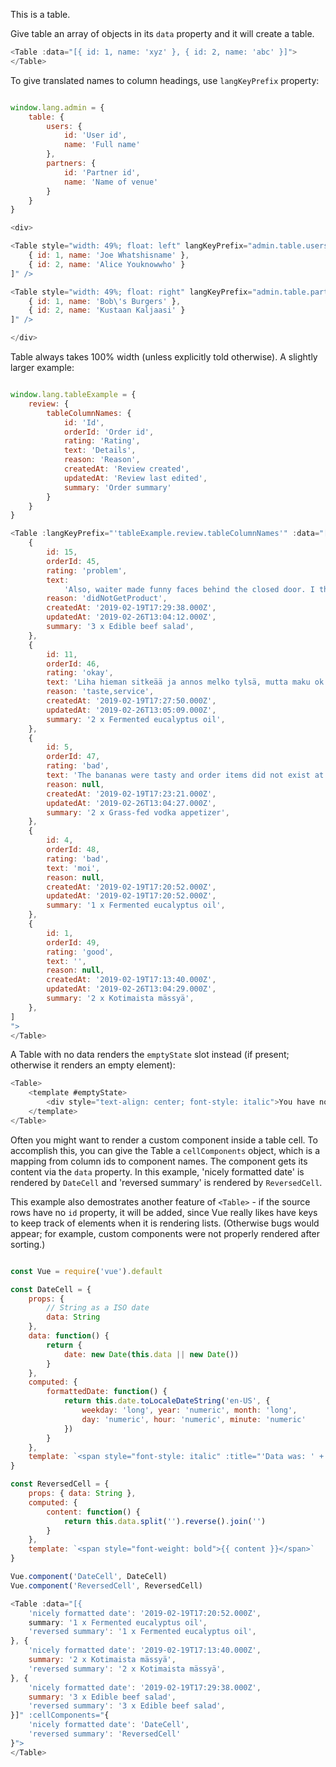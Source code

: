 This is a table.

Give table an array of objects in its `data` property and it will create a table.

```js
<Table :data="[{ id: 1, name: 'xyz' }, { id: 2, name: 'abc' }]">
</Table>
```

To give translated names to column headings, use `langKeyPrefix` property:

```js

window.lang.admin = {
	table: {
		users: {
			id: 'User id',
			name: 'Full name'
		},
		partners: {
			id: 'Partner id',
			name: 'Name of venue'
		}
	}
}

<div>

<Table style="width: 49%; float: left" langKeyPrefix="admin.table.users" :data="[
	{ id: 1, name: 'Joe Whatshisname' },
	{ id: 2, name: 'Alice Youknowwho' }
]" />

<Table style="width: 49%; float: right" langKeyPrefix="admin.table.partners" :data="[
	{ id: 1, name: 'Bob\'s Burgers' },
	{ id: 2, name: 'Kustaan Kaljaasi' }
]" />

</div>

```

Table always takes 100% width (unless explicitly told otherwise). A slightly larger example:

```js

window.lang.tableExample = {
	review: {
		tableColumnNames: {
			id: 'Id',
			orderId: 'Order id',
			rating: 'Rating',
			text: 'Details',
			reason: 'Reason',
			createdAt: 'Review created',
			updatedAt: 'Review last edited',
			summary: 'Order summary'
		}
	}
}

<Table :langKeyPrefix="'tableExample.review.tableColumnNames'" :data="[
	{
		id: 15,
		orderId: 45,
		rating: 'problem',
		text:
			'Also, waiter made funny faces behind the closed door. I think this behavior is highly inappropriate and this is also an example of a slightly longer comment that a user might have.',
		reason: 'didNotGetProduct',
		createdAt: '2019-02-19T17:29:38.000Z',
		updatedAt: '2019-02-26T13:04:12.000Z',
		summary: '3 x Edible beef salad',
	},
	{
		id: 11,
		orderId: 46,
		rating: 'okay',
		text: 'Liha hieman sitkeää ja annos melko tylsä, mutta maku ok ja valtava annos!',
		reason: 'taste,service',
		createdAt: '2019-02-19T17:27:50.000Z',
		updatedAt: '2019-02-26T13:05:09.000Z',
		summary: '2 x Fermented eucalyptus oil',
	},
	{
		id: 5,
		orderId: 47,
		rating: 'bad',
		text: 'The bananas were tasty and order items did not exist at all',
		reason: null,
		createdAt: '2019-02-19T17:23:21.000Z',
		updatedAt: '2019-02-26T13:04:27.000Z',
		summary: '2 x Grass-fed vodka appetizer',
	},
	{
		id: 4,
		orderId: 48,
		rating: 'bad',
		text: 'moi',
		reason: null,
		createdAt: '2019-02-19T17:20:52.000Z',
		updatedAt: '2019-02-19T17:20:52.000Z',
		summary: '1 x Fermented eucalyptus oil',
	},
	{
		id: 1,
		orderId: 49,
		rating: 'good',
		text: '',
		reason: null,
		createdAt: '2019-02-19T17:13:40.000Z',
		updatedAt: '2019-02-26T13:04:29.000Z',
		summary: '2 x Kotimaista mässyä',
	},
]
">
</Table>
```

A Table with no data renders the `emptyState` slot instead (if present; otherwise it renders an
empty element):

```js
<Table>
	<template #emptyState>
		<div style="text-align: center; font-style: italic">You have no data. Go add some!</div>
	</template>
</Table>

```

Often you might want to render a custom component inside a table cell. To accomplish this, you
can give the Table a `cellComponents` object, which is a mapping from column ids to component names.
The component gets its content via the `data` property. In this example, 'nicely formatted date'
is rendered by `DateCell` and 'reversed summary' is rendered by `ReversedCell`.

This example also demostrates another feature of `<Table>` - if the source rows have no `id`
property, it will be added, since Vue really likes have keys to keep track of elements when it is
rendering lists. (Otherwise bugs would appear; for example, custom components were not properly
rendered after sorting.)

```js

const Vue = require('vue').default

const DateCell = {
	props: {
		// String as a ISO date
		data: String
	},
	data: function() {
		return {
			date: new Date(this.data || new Date())
		}
	},
	computed: {
		formattedDate: function() {
			return this.date.toLocaleDateString('en-US', {
				weekday: 'long', year: 'numeric', month: 'long',
				day: 'numeric', hour: 'numeric', minute: 'numeric'
			})
		}
	},
	template: `<span style="font-style: italic" :title="'Data was: ' + this.data">{{ this.formattedDate }}</span>`,
}

const ReversedCell = {
	props: { data: String },
	computed: {
		content: function() {
			return this.data.split('').reverse().join('')
		}
	},
	template: `<span style="font-weight: bold">{{ content }}</span>`
}

Vue.component('DateCell', DateCell)
Vue.component('ReversedCell', ReversedCell)

<Table :data="[{
	'nicely formatted date': '2019-02-19T17:20:52.000Z',
	summary: '1 x Fermented eucalyptus oil',
	'reversed summary': '1 x Fermented eucalyptus oil',
}, {
	'nicely formatted date': '2019-02-19T17:13:40.000Z',
	summary: '2 x Kotimaista mässyä',
	'reversed summary': '2 x Kotimaista mässyä',
}, {
	'nicely formatted date': '2019-02-19T17:29:38.000Z',
	summary: '3 x Edible beef salad',
	'reversed summary': '3 x Edible beef salad',
}]" :cellComponents="{
	'nicely formatted date': 'DateCell',
	'reversed summary': 'ReversedCell'
}">
</Table>
```
